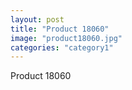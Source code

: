 ```yaml
---
layout: post
title: "Product 18060"
image: "product18060.jpg"
categories: "category1"
---
```

Product 18060
